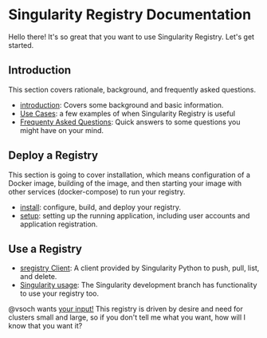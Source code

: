 # Singularity Registry Documentation

Hello there! It's so great that you want to use Singularity Registry. Let's get started. 

## Introduction
This section covers rationale, background, and frequently asked questions.

 - [introduction](introduction.md): Covers some background and basic information.
 - [Use Cases](use-cases.md): a few examples of when Singularity Registry is useful
 - [Frequenty Asked Questions](faq.md): Quick answers to some questions you might have on your mind.


## Deploy a Registry
This section is going to cover installation, which means configuration of a Docker image, building of the image, and then starting your image with other services (docker-compose) to run your registry.

 - [install](install.md): configure, build, and deploy your registry.
 - [setup](setup.md): setting up the running application, including user accounts and application registration.


## Use a Registry

 - [sregistry Client](client.md): A client provided by Singularity Python to push, pull, list, and delete.
 - [Singularity usage](singularity-client.md): The Singularity development branch has functionality to use your registry too.


@vsoch wants [your input!](https://www.github.com/singularityhub/sregistry/issues) This registry is driven by desire and need for clusters small and large, so if you don't tell me what you want, how will I know that you want it?


